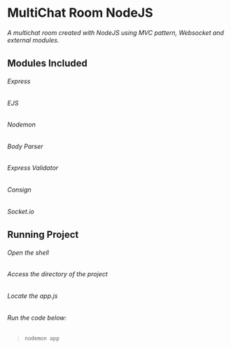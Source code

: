 # MultiChat Room NodeJS

###### A multichat room created with NodeJS using MVC pattern, Websocket and external modules.



## Modules Included

###### Express
###### EJS
###### Nodemon
###### Body Parser
###### Express Validator
###### Consign
###### Socket.io



## Running Project

###### Open the shell
###### Access the directory of the project
###### Locate the app.js 
###### Run the code below:
>```nodemon app ```